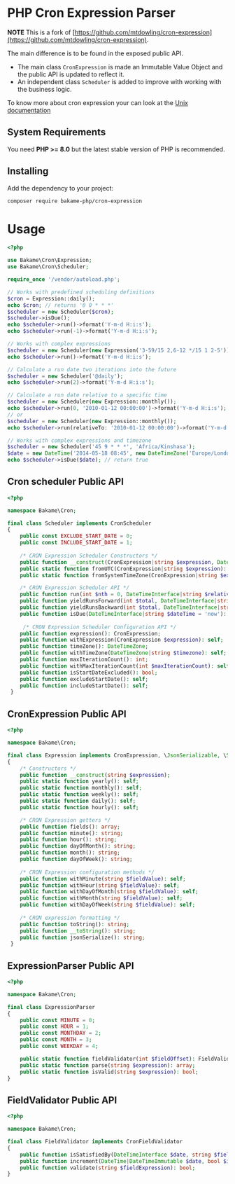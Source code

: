 PHP Cron Expression Parser
==========================

**NOTE** This is a fork of [https://github.com/mtdowling/cron-expression](https://github.com/mtdowling/cron-expression).  

The main difference is to be found in the exposed public API.

- The main class `CronExpression` is made an Immutable Value Object and the public API is updated to reflect it.
- An independent class `Scheduler` is added to improve with working with the business logic.

To know more about cron expression your can look at the [Unix documentation](https://www.unix.com/man-page/linux/5/crontab/)

## System Requirements

You need **PHP >= 8.0** but the latest stable version of PHP is recommended.

## Installing

Add the dependency to your project:

```bash
composer require bakame-php/cron-expression
```

Usage
=====

```php
<?php

use Bakame\Cron\Expression;
use Bakame\Cron\Scheduler;

require_once '/vendor/autoload.php';

// Works with predefined scheduling definitions
$cron = Expression::daily();
echo $cron; // returns '0 0 * * *'
$scheduler = new Scheduler($cron);
$scheduler->isDue();
echo $scheduler->run()->format('Y-m-d H:i:s');
echo $scheduler->run(-1)->format('Y-m-d H:i:s');

// Works with complex expressions
$scheduler = new Scheduler(new Expression('3-59/15 2,6-12 */15 1 2-5'));
echo $scheduler->run()->format('Y-m-d H:i:s');

// Calculate a run date two iterations into the future
$scheduler = new Scheduler('@daily');
echo $scheduler->run(2)->format('Y-m-d H:i:s');

// Calculate a run date relative to a specific time
$scheduler = new Scheduler(new Expression::monthly());
echo $scheduler->run(0, '2010-01-12 00:00:00')->format('Y-m-d H:i:s');
// or
$scheduler = new Scheduler(new Expression::monthly());
echo $scheduler->run(relativeTo: '2010-01-12 00:00:00')->format('Y-m-d H:i:s');

// Works with complex expressions and timezone
$scheduler = new Scheduler('45 9 * * *', 'Africa/Kinshasa');
$date = new DateTime('2014-05-18 08:45', new DateTimeZone('Europe/London'));
echo $scheduler->isDue($date); // return true
```

## Cron scheduler Public API

```php
<?php

namespace Bakame\Cron;

final class Scheduler implements CronScheduler
{
    public const EXCLUDE_START_DATE = 0;
    public const INCLUDE_START_DATE = 1;
    
    /* CRON Expression Scheduler Constructors */
    public function __construct(CronExpression|string $expression, DateTimeZone|string|null $timezone = null, int $maxIterationCount = 1000, int $options = self::EXCLUDE_START_DATE);
    public static function fromUTC(CronExpression|string $expression): self;
    public static function fromSystemTimeZone(CronExpression|string $expression): self;

    /* CRON Expression Scheduler API */
    public function run(int $nth = 0, DateTimeInterface|string $relativeTo = 'now'): DateTimeImmutable;
    public function yieldRunsForward(int $total, DateTimeInterface|string $relativeTo = 'now'): Generator;
    public function yieldRunsBackward(int $total, DateTimeInterface|string $relativeTo = 'now'): Generator;
    public function isDue(DateTimeInterface|string $dateTime = 'now'): bool;
    
     /* CRON Expression Scheduler Configuration API */
    public function expression(): CronExpression;
    public function withExpression(CronExpression $expression): self;
    public function timeZone(): DateTimeZone;
    public function withTimeZone(DateTimeZone|string $timezone): self;
    public function maxIterationCount(): int;
    public function withMaxIterationCount(int $maxIterationCount): self;
    public function isStartDateExcluded(): bool;
    public function excludeStartDate(): self;
    public function includeStartDate(): self;
 }
```

## CronExpression Public API

```php
<?php

namespace Bakame\Cron;

final class Expression implements CronExpression, \JsonSerializable, \Stringable
{
    /* Constructors */
    public function __construct(string $expression);
    public static function yearly(): self;
    public static function monthly(): self;
    public static function weekly(): self;
    public static function daily(): self;
    public static function hourly(): self;

    /* CRON Expression getters */
    public function fields(): array;
    public function minute(): string;
    public function hour(): string;
    public function dayOfMonth(): string;
    public function month(): string;
    public function dayOfWeek(): string;
    
    /* CRON Expression configuration methods */
    public function withMinute(string $fieldValue): self;
    public function withHour(string $fieldValue): self;
    public function withDayOfMonth(string $fieldValue): self;
    public function withMonth(string $fieldValue): self;
    public function withDayOfWeek(string $fieldValue): self;
    
    /* CRON expression formatting */
    public function toString(): string;
    public function __toString(): string;
    public function jsonSerialize(): string;
 }
```

## ExpressionParser Public API

```php
<?php

namespace Bakame\Cron;

final class ExpressionParser
{
    public const MINUTE = 0;
    public const HOUR = 1;
    public const MONTHDAY = 2;
    public const MONTH = 3;
    public const WEEKDAY = 4;

    public static function fieldValidator(int $fieldOffset): FieldValidator;
    public static function parse(string $expression): array;
    public static function isValid(string $expression): bool;
}
```

## FieldValidator Public API

```php
<?php

namespace Bakame\Cron;

final class FieldValidator implements CronFieldValidator
{
    public function isSatisfiedBy(DateTimeInterface $date, string $fieldExpression): bool;
    public function increment(DateTime|DateTimeImmutable $date, bool $invert = false, string $parts = null): DateTime|DateTimeImmutable;
    public function validate(string $fieldExpression): bool;
}
```
